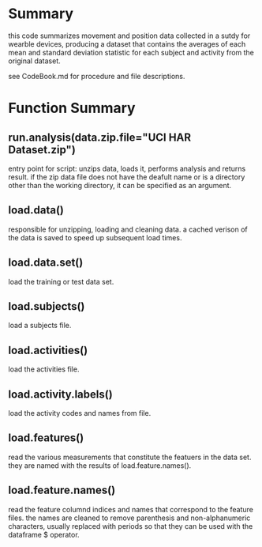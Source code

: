 # Summary
this code summarizes movement and position data collected in a sutdy for wearble devices, producing a dataset that contains the averages of each mean and standard deviation statistic for each subject and activity from the original dataset.

see CodeBook.md for procedure and file descriptions.

# Function Summary
## run.analysis(data.zip.file="UCI HAR Dataset.zip")
entry point for script: unzips data, loads it, performs analysis and returns result.
if the zip data file does not have the deafult name or is a directory other than the working directory, it can be specified as an argument.

## load.data()
responsible for unzipping, loading and cleaning data. a cached verison of the data is saved to speed up subsequent load times.

## load.data.set()
load the training or test data set.

## load.subjects()
load a subjects file.

## load.activities()
load the activities file.

## load.activity.labels()
load the activity codes and names from file.

## load.features()
read the various measurements that constitute the featuers in the data set. they are named with the results of load.feature.names().

## load.feature.names()
read the feature columnd indices and names that correspond to the feature files. the names are cleaned to remove parenthesis and non-alphanumeric characters, usually replaced with periods so that they can be used with the dataframe $ operator.

